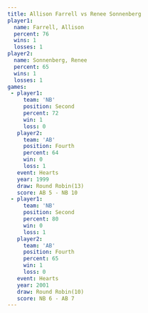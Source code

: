 ```yaml
---
title: Allison Farrell vs Renee Sonnenberg
player1:                 
  name: Farrell, Allison 
  percent: 76            
  wins: 1                
  losses: 1              
player2:                 
  name: Sonnenberg, Renee
  percent: 65            
  wins: 1                
  losses: 1              
games:
 - player1:          
     team: 'NB'      
     position: Second
     percent: 72     
     win: 1          
     loss: 0         
   player2:          
     team: 'AB'      
     position: Fourth
     percent: 64     
     win: 0          
     loss: 1         
   event: Hearts        
   year: 1999           
   draw: Round Robin(13)
   score: AB 5 - NB 10  
 - player1:          
     team: 'NB'      
     position: Second
     percent: 80     
     win: 0          
     loss: 1         
   player2:          
     team: 'AB'      
     position: Fourth
     percent: 65     
     win: 1          
     loss: 0         
   event: Hearts        
   year: 2001           
   draw: Round Robin(10)
   score: NB 6 - AB 7   
---
```

